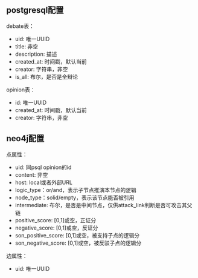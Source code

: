 ## postgresql配置
debate表：
- uid: 唯一UUID
- title: 非空
- description: 描述
- created_at: 时间戳，默认当前
- creator: 字符串，非空
- is_all: 布尔，是否是全辩论

opinion表：
- id: 唯一UUID
- created_at: 时间戳，默认当前
- creator: 字符串，非空

## neo4j配置
点属性：
- uid: 同psql opinion的id
- content: 非空
- host: local或者外部URL
- logic_type：or/and，表示子节点推演本节点的逻辑
- node_type：solid/empty，表示该节点能否被引用
- intermediate: 布尔，是否是中间节点，仅供attack_link判断是否可攻击其父链
- positive_score: \[0,1\]或空，正证分
- negative_score: \[0,1\]或空，反证分
- son_positive_score: \[0,1\]或空，被支持子点的逻辑分
- son_negative_score: \[0,1\]或空，被反驳子点的逻辑分

边属性：
- uid: 唯一UUID
